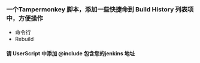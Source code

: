 ### 一个Tampermonkey 脚本，添加一些快捷命到 Build History 列表项中，方便操作
* 命令行
* Rebuild 

#### 请 UserScript 中添加 @include 包含您的jenkins 地址